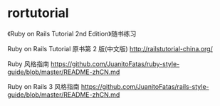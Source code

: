 rortutorial
===========

《Ruby on Rails Tutorial  2nd Edition》随书练习

Ruby on Rails Tutorial 原书第 2 版(中文版)
http://railstutorial-china.org/

Ruby 风格指南
https://github.com/JuanitoFatas/ruby-style-guide/blob/master/README-zhCN.md

Ruby on Rails 3 风格指南
https://github.com/JuanitoFatas/rails-style-guide/blob/master/README-zhCN.md
